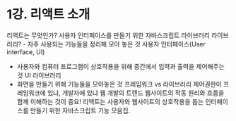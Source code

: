 # 1강. 리액트 소개

리액트는 무엇인가?
사용자 인터페이스를 만들기 위한 자바스크립트 라이브러리
라이브러리? - 자주 사용되는 기능들을 정리해 모아 놓은 것
사용자 인터페이스(User interface, UI)
- 사용자와 컴퓨터 프로그램이 상호작용을 위해 중간에서 입력과 출력을 제어해주는 것
UI 라이브러리
 - 화면을 만들기 위해 기능들을 모아놓은 것
 프레임워크 vs 라이브러리
 제어권한이 프레임워크에 있냐, 개발자에 있냐
 웹 개발의 트렌드
 웹사이트의 작동 원리와 흐름을 함께 이해하는 것이 중요!
 리액트는 사용자와 웹사이트의 상호작용을 돕는 인터페이스를 만들기 위한 자바스크립트 기능 모음집.